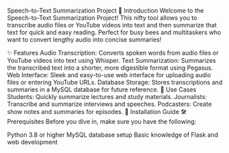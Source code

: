 Speech-to-Text Summarization Project
📜 Introduction
Welcome to the Speech-to-Text Summarization Project! This nifty tool allows you to transcribe audio files or YouTube videos into text and then summarize that text for quick and easy reading. Perfect for busy bees and multitaskers who want to convert lengthy audio into concise summaries!

✨ Features
Audio Transcription: Converts spoken words from audio files or YouTube videos into text using Whisper.
Text Summarization: Summarizes the transcribed text into a shorter, more digestible format using Pegasus.
Web Interface: Sleek and easy-to-use web interface for uploading audio files or entering YouTube URLs.
Database Storage: Stores transcriptions and summaries in a MySQL database for future reference.
🎯 Use Cases
Students: Quickly summarize lectures and study materials.
Journalists: Transcribe and summarize interviews and speeches.
Podcasters: Create show notes and summaries for episodes.
🚀 Installation Guide
🛠 Prerequisites
Before you dive in, make sure you have the following:

Python 3.8 or higher
MySQL database setup
Basic knowledge of Flask and web development
